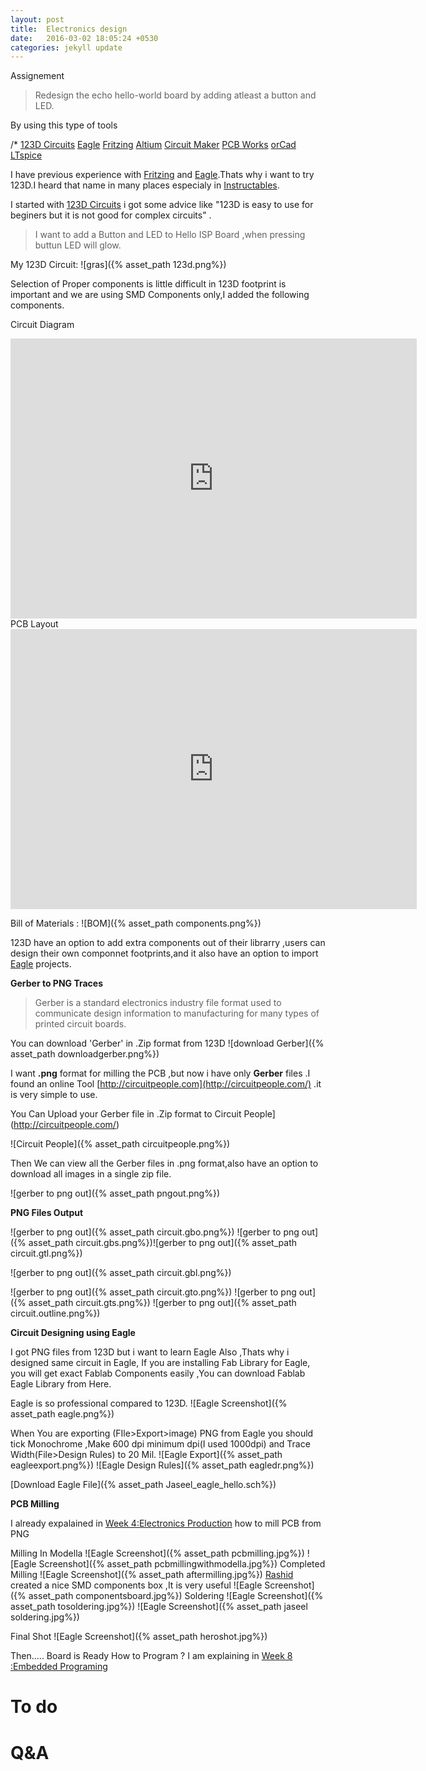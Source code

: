 ```yaml
---
layout: post
title:  Electronics design
date:   2016-03-02 18:05:24 +0530
categories: jekyll update
---
```


Assignement

>Redesign the echo hello-world board by adding atleast a button and LED.

By using this type of tools

/* [123D Circuits](http://www.123dapp.com/circuits)
[Eagle](http://www.cadsoftusa.com)
[Fritzing](http://fritzing.org/home/)
[Altium](http://www.altium.com/)
[Circuit Maker](http://circuitmaker.com/)
[PCB Works](http://www.pcbworks.com/)
[orCad](http://www.orcad.com/)
[LTspice](http://www.linear.com/designtools/software/)

I have previous experience with [Fritzing](http://fritzing.org/home/) and [Eagle](http://www.cadsoftusa.com).Thats why i want to try 123D.I heard that name in many places especialy  in [Instructables](instructables.com).

I started with [123D Circuits](http://www.123dapp.com/circuits) i got some advice like "123D is easy to use for beginers but it is not good for complex circuits" .

>I want to add a Button and LED to Hello ISP Board ,when pressing buttun LED will glow.

My 123D Circuit: ![gras]({% asset_path 123d.png%})

Selection of Proper components is little difficult in 123D footprint is important and we are using SMD Components only,I added the following components.


Circuit Diagram
<iframe frameborder='0' height='448' marginheight='0' marginwidth='0' scrolling='no' src='https://123d.circuits.io/circuits/1724910-final-hello-toss/embed#schematic' width='650'></iframe>
PCB Layout
<iframe frameborder='0' height='448' marginheight='0' marginwidth='0' scrolling='no' src='https://123d.circuits.io/circuits/1724910-final-hello-toss/embed#pcb' width='650'></iframe>

Bill of Materials : ![BOM]({% asset_path components.png%})


 123D have an option to add extra components out of their librarry ,users can design their own componnet footprints,and it also have an option to import [Eagle](http://www.cadsoftusa.com) projects.

**Gerber to PNG Traces**

>Gerber is a standard electronics industry file format used to communicate design information to manufacturing for many types of printed circuit boards.

You can download 'Gerber' in .Zip format from 123D ![download Gerber]({% asset_path downloadgerber.png%})

 I want **.png** format for milling the PCB ,but now i have only **Gerber** files .I found an online Tool [http://circuitpeople.com](http://circuitpeople.com/) .it is very simple to use.

You Can Upload your Gerber file in .Zip format to Circuit People](http://circuitpeople.com/)

![Circuit People]({% asset_path circuitpeople.png%})

Then We can view all the Gerber files in .png format,also have an option to download all images in a single zip file.

![gerber to png out]({% asset_path pngout.png%})


**PNG Files Output**

![gerber to png out]({% asset_path circuit.gbo.png%})
![gerber to png out]({% asset_path circuit.gbs.png%})![gerber to png out]({% asset_path circuit.gtl.png%})


![gerber to png out]({% asset_path circuit.gbl.png%})

![gerber to png out]({% asset_path circuit.gto.png%})
![gerber to png out]({% asset_path circuit.gts.png%})
![gerber to png out]({% asset_path circuit.outline.png%})

**Circuit Designing using Eagle**

I got PNG files from 123D but i want to learn Eagle Also ,Thats why i designed same circuit in Eagle,
If you are installing Fab Library for Eagle, you will get exact Fablab Components easily ,You can download Fablab Eagle Library from Here.

Eagle is so professional compared to 123D.
![Eagle Screenshot]({% asset_path eagle.png%})



When You are exporting (FIle>Export>image)  PNG from Eagle you should tick Monochrome ,Make 600 dpi minimum dpi(I used 1000dpi) and Trace Width(File>Design Rules) to 20 Mil.
![Eagle Export]({% asset_path eagleexport.png%})
![Eagle Design Rules]({% asset_path eagledr.png%})

[Download Eagle File]({% asset_path Jaseel_eagle_hello.sch%})

**PCB Milling**

 I already expalained in [Week 4:Electronics Production](http://archive.fabacademy.org/archives/2016/fablabtrivandrum/students/390/jekyll/update/2016/02/17/week4.html)  how to mill PCB from PNG

Milling In Modella
![Eagle Screenshot]({% asset_path pcbmilling.jpg%})
![Eagle Screenshot]({% asset_path pcbmillingwithmodella.jpg%})
Completed Milling
![Eagle Screenshot]({% asset_path aftermilling.jpg%})
[Rashid](http://archive.fabacademy.org/archives/2016/fablabtrivandrum/students/394/index.html) created a nice SMD components box ,It is very useful
![Eagle Screenshot]({% asset_path componentsboard.jpg%})
Soldering
![Eagle Screenshot]({% asset_path tosoldering.jpg%})
![Eagle Screenshot]({% asset_path jaseel soldering.jpg%})

Final Shot
![Eagle Screenshot]({% asset_path heroshot.jpg%})


Then..... Board is Ready How to Program ? I am explaining in [Week 8 :Embedded Programing](http://archive.fabacademy.org/archives/2016/fablabtrivandrum/students/390/jekyll/update/2016/03/16/week8.html)

To do
====


Q&A
===
